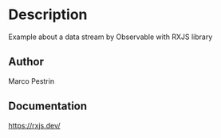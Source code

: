 # Description
Example about a data stream by Observable with RXJS library

## Author
Marco Pestrin

## Documentation
https://rxjs.dev/